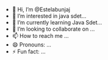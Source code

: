 - 👋 Hi, I’m @Estelabunjaj
- 👀 I’m interested in java sdet...
- 🌱 I’m currently learning Java Sdet...
- 💞️ I’m looking to collaborate on ...
- 📫 How to reach me ...
- 😄 Pronouns: ...
- ⚡ Fun fact: ...

<!---
Estelabunjaj/Estelabunjaj is a ✨ special ✨ repository because its `README.md` (this file) appears on your GitHub profile.
You can click the Preview link to take a look at your changes.
--->
